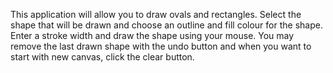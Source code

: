 This application will allow you to draw ovals and rectangles. Select the shape that will
be drawn and choose an outline and fill colour for the shape. Enter a stroke width and draw
the shape using your mouse. You may remove the last drawn shape with the undo button and
when you want to start with new canvas, click the clear button.